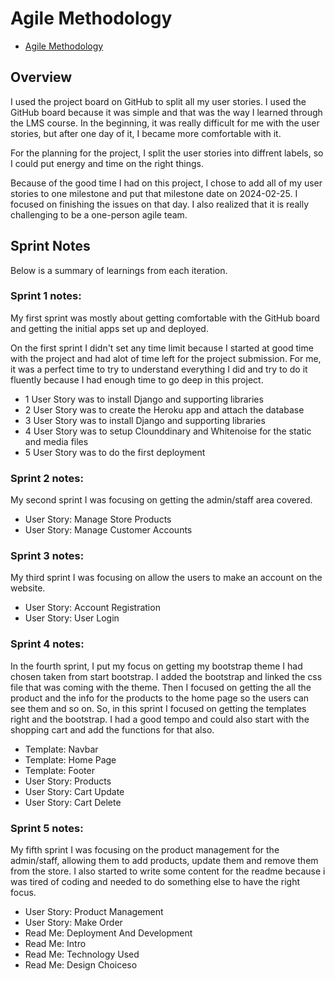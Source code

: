 # Agile Methodology
* [Agile Methodology](#agile-methodology)

## Overview

I used the project board on GitHub to split all my user stories. I used the GitHub board because it was simple and that was the way I learned through the LMS course. In the beginning, it was really difficult for me with the user stories, but after one day of it, I became more comfortable with it.

For the planning for the project, I split the user stories into diffrent labels, so I could put energy and time on the right things.

Because of the good time I had on this project, I chose to add all of my user stories to one milestone and put that milestone date on 2024-02-25. I focused on finishing the issues on that day. I also realized that it is really challenging to be a one-person agile team.

## Sprint Notes

Below is a summary of learnings from each iteration.

### Sprint 1 notes:

My first sprint was mostly about getting comfortable with the GitHub board and getting the initial apps set up and deployed.

On the first sprint I didn't set any time limit because I started at good time with the project and had alot of time left for the project submission. For me, it was a perfect time to try to understand everything I did and try to do it fluently because I had enough time to go deep in this project.

* 1 User Story was to install Django and supporting libraries
* 2 User Story was to create the Heroku app and attach the database
* 3 User Story was to install Django and supporting libraries
* 4 User Story was to setup Clounddinary and Whitenoise for the static and media files
* 5 User Story was to do the first deployment

### Sprint 2 notes:

My second sprint I was focusing on getting the admin/staff area covered.

* User Story: Manage Store Products
* User Story: Manage Customer Accounts

### Sprint 3 notes:

My third sprint I was focusing on allow the users to make an account on the website.

* User Story: Account Registration
* User Story: User Login

### Sprint 4 notes:

In the fourth sprint, I put my focus on getting my bootstrap theme I had chosen taken from start bootstrap. I added the bootstrap and linked the css file that was coming with the theme. Then I focused on getting the all the product and the info for the products to the home page so the users can see them and so on. So, in this sprint I focused on getting the templates right and the bootstrap. I had a good tempo and could also start with the shopping cart and add the functions for that also. 

* Template: Navbar
* Template: Home Page
* Template: Footer
* User Story: Products
* User Story: Cart Update
* User Story: Cart Delete

### Sprint 5 notes:

My fifth sprint I was focusing on the product management for the admin/staff, allowing them to add products, update them and remove them from the store. I also started to write some content for the readme because i was tired of coding and needed to do something else to have the right focus.

* User Story: Product Management
* User Story: Make Order
* Read Me: Deployment And Development
* Read Me: Intro
* Read Me: Technology Used
* Read Me: Design Choiceso